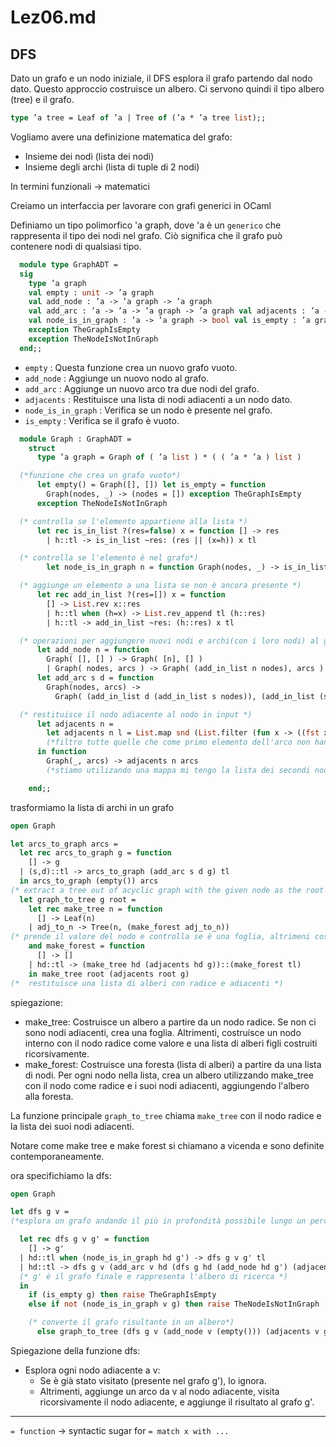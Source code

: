 # Lez06.md

## DFS

Dato un grafo e un nodo iniziale, il DFS esplora il grafo partendo dal nodo dato. Questo approccio costruisce un albero. Ci servono quindi il tipo albero (tree) e il grafo.

```ocaml
type ’a tree = Leaf of ’a | Tree of (’a * ’a tree list);;
```

Vogliamo avere una definizione matematica del grafo:

- Insieme dei nodi (lista dei nodi)
- Insieme degli archi (lista di tuple di 2 nodi)

In termini funzionali &rarr; matematici

Creiamo un interfaccia per lavorare con grafi generici in OCaml


Definiamo un tipo polimorfico 'a graph, dove 'a è un `generico` che rappresenta il tipo dei nodi nel grafo. Ciò significa che il grafo può contenere nodi di qualsiasi tipo.

```ocaml
  module type GraphADT =
  sig
    type ’a graph
    val empty : unit -> ’a graph
    val add_node : ’a -> ’a graph -> ’a graph
    val add_arc : ’a -> ’a -> ’a graph -> ’a graph val adjacents : ’a -> ’a graph -> ’a list
    val node_is_in_graph : ’a -> ’a graph -> bool val is_empty : ’a graph -> bool
    exception TheGraphIsEmpty
    exception TheNodeIsNotInGraph
  end;;
```

- `empty` : Questa funzione crea un nuovo grafo vuoto.
- `add_node` : Aggiunge un nuovo nodo al grafo.
- `add_arc` : Aggiunge un nuovo arco tra due nodi del grafo.
- `adjacents` : Restituisce una lista di nodi adiacenti a un nodo dato.
- `node_is_in_graph` : Verifica se un nodo è presente nel grafo.
- `is_empty` : Verifica se il grafo è vuoto.

```ocaml
  module Graph : GraphADT =
    struct
      type ’a graph = Graph of ( ’a list ) * ( ( ’a * ’a ) list )

  (*funzione che crea un grafo vuoto*)
      let empty() = Graph([], []) let is_empty = function
        Graph(nodes, _) -> (nodes = []) exception TheGraphIsEmpty
      exception TheNodeIsNotInGraph

  (* controlla se l'elemento appartiene alla lista *)
      let rec is_in_list ?(res=false) x = function [] -> res
        | h::tl -> is_in_list ~res: (res || (x=h)) x tl

  (* controlla se l'elemento è nel grafo*)
        let node_is_in_graph n = function Graph(nodes, _) -> is_in_list n nodes

  (* aggiunge un elemento a una lista se non è ancora presente *)
      let rec add_in_list ?(res=[]) x = function
        [] -> List.rev x::res
        | h::tl when (h=x) -> List.rev_append tl (h::res)
        | h::tl -> add_in_list ~res: (h::res) x tl

  (* operazioni per aggiungere nuovi nodi e archi(con i loro nodi) al grafo rispettivamnete *)
      let add_node n = function
        Graph( [], [] ) -> Graph( [n], [] )
        | Graph( nodes, arcs ) -> Graph( (add_in_list n nodes), arcs )
      let add_arc s d = function
        Graph(nodes, arcs) ->
          Graph( (add_in_list d (add_in_list s nodes)), (add_in_list (s,d) arcs) )

  (* restituisce il nodo adiacente al nodo in input *)
      let adjacents n =
        let adjacents n l = List.map snd (List.filter (fun x -> ((fst x) = n)) l)
        (*filtro tutte quelle che come primo elemento dell'arco non hanno x e sui rimanenti controllo se il nodo sorgente è il nodo che stiamo analizzando*)
      in function
        Graph(_, arcs) -> adjacents n arcs
        (*stiamo utilizando una mappa mi tengo la lista dei secondi nodi*)

    end;;

```
trasformiamo la lista di archi in un grafo
```ocaml
open Graph

let arcs_to_graph arcs =
  let rec arcs_to_graph g = function
    [] -> g
  | (s,d)::tl -> arcs_to_graph (add_arc s d g) tl
  in arcs_to_graph (empty()) arcs
(* extract a tree out of acyclic graph with the given node as the root *)
  let graph_to_tree g root =
    let rec make_tree n = function
      [] -> Leaf(n)
    | adj_to_n -> Tree(n, (make_forest adj_to_n))
(* prende il valore del nodo e controlla se è una foglia, altrimeni costruisce un altro albero *)
    and make_forest = function
      [] -> []
    | hd::tl -> (make_tree hd (adjacents hd g))::(make_forest tl)
    in make_tree root (adjacents root g)
(*  restituisce una lista di alberi con radice e adiacenti *)
```
spiegazione:
- make_tree: Costruisce un albero a partire da un nodo radice. Se non ci sono nodi adiacenti, crea una foglia. Altrimenti, costruisce un nodo interno con il nodo radice come valore e una lista di alberi figli costruiti ricorsivamente.
- make_forest: Costruisce una foresta (lista di alberi) a partire da una lista di nodi. Per ogni nodo nella lista, crea un albero utilizzando make_tree con il nodo come radice e i suoi nodi adiacenti, aggiungendo l'albero alla foresta.

La funzione principale `graph_to_tree` chiama `make_tree` con il nodo radice e la lista dei suoi nodi adiacenti.

Notare come make tree e make forest si chiamano a vicenda e sono definite contemporaneamente.


ora specifichiamo la dfs:
```ocaml
open Graph

let dfs g v =
(*esplora un grafo andando il più in profondità possibile lungo un percorso prima di tornare indietro.*)

  let rec dfs g v g' = function
    [] -> g'
  | hd::tl when (node_is_in_graph hd g') -> dfs g v g' tl
  | hd::tl -> dfs g v (add_arc v hd (dfs g hd (add_node hd g') (adjacents hd g))) tl
  (* g' è il grafo finale e rappresenta l'albero di ricerca *)
  in
    if (is_empty g) then raise TheGraphIsEmpty
    else if not (node_is_in_graph v g) then raise TheNodeIsNotInGraph

    (* converte il grafo risultante in un albero*)
      else graph_to_tree (dfs g v (add_node v (empty())) (adjacents v g)) v
```
Spiegazione della funzione dfs:
- Esplora ogni nodo adiacente a v: 
  + Se è già stato visitato (presente nel grafo g'), lo ignora.
  + Altrimenti, aggiunge un arco da v al nodo adiacente, visita ricorsivamente il nodo adiacente, e aggiunge il risultato al grafo g'.
---

`= function` &rarr; syntactic sugar for `= match x with ...`
